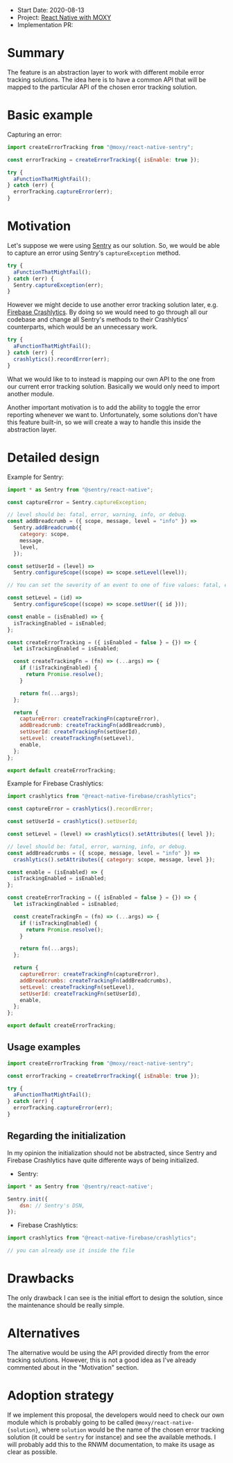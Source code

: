 - Start Date: 2020-08-13
- Project: [React Native with MOXY](https://github.com/moxystudio/react-native-with-moxy)
- Implementation PR:

# Summary

The feature is an abstraction layer to work with different mobile error tracking solutions. The idea here is to have a common API that will be mapped to the particular API of the chosen error tracking solution.

# Basic example

Capturing an error:

```js
import createErrorTracking from "@moxy/react-native-sentry";

const errorTracking = createErrorTracking({ isEnable: true });

try {
  aFunctionThatMightFail();
} catch (err) {
  errorTracking.captureError(err);
}
```

# Motivation

Let's suppose we were using [Sentry](https://sentry.io) as our solution. So, we would be able to capture an error using Sentry's `captureException` method.

```js
try {
  aFunctionThatMightFail();
} catch (err) {
  Sentry.captureException(err);
}
```

However we might decide to use another error tracking solution later, e.g. [Firebase Crashlytics](https://firebase.google.com/products/crashlytics). By doing so we would need to go through all our codebase and change all Sentry's methods to their Crashlytics' counterparts, which would be an unnecessary work.

```js
try {
  aFunctionThatMightFail();
} catch (err) {
  crashlytics().recordError(err);
}
```

What we would like to to instead is mapping our own API to the one from our current error tracking solution. Basically we would only need to import another module.

Another important motivation is to add the ability to toggle the error reporting whenever we want to. Unfortunately, some solutions don't have this feature built-in, so we will create a way to handle this inside the abstraction layer.

# Detailed design

Example for Sentry:

```js
import * as Sentry from "@sentry/react-native";

const captureError = Sentry.captureException;

// level should be: fatal, error, warning, info, or debug.
const addBreadcrumb = ({ scope, message, level = "info" }) =>
  Sentry.addBreadcrumb({
    category: scope,
    message,
    level,
  });

const setUserId = (level) =>
  Sentry.configureScope((scope) => scope.setLevel(level));

// You can set the severity of an event to one of five values: fatal, error, warning, info, and debug. error is the default, fatal is the most severe, and debug is the least severe.

const setLevel = (id) =>
  Sentry.configureScope((scope) => scope.setUser({ id }));

const enable = (isEnabled) => {
  isTrackingEnabled = isEnabled;
};

const createErrorTracking = ({ isEnabled = false } = {}) => {
  let isTrackingEnabled = isEnabled;

  const createTrackingFn = (fn) => (...args) => {
    if (!isTrackingEnabled) {
      return Promise.resolve();
    }

    return fn(...args);
  };

  return {
    captureError: createTrackingFn(captureError),
    addBreadcrumb: createTrackingFn(addBreadcrumb),
    setUserId: createTrackingFn(setUserId),
    setLevel: createTrackingFn(setLevel),
    enable,
  };
};

export default createErrorTracking;
```

Example for Firebase Crashlytics:

```js
import crashlytics from "@react-native-firebase/crashlytics";

const captureError = crashlytics().recordError;

const setUserId = crashlytics().setUserId;

const setLevel = (level) => crashlytics().setAttributes({ level });

// level should be: fatal, error, warning, info, or debug.
const addBreadcrumbs = ({ scope, message, level = "info" }) =>
  crashlytics().setAttributes({ category: scope, message, level });

const enable = (isEnabled) => {
  isTrackingEnabled = isEnabled;
};

const createErrorTracking = ({ isEnabled = false } = {}) => {
  let isTrackingEnabled = isEnabled;

  const createTrackingFn = (fn) => (...args) => {
    if (!isTrackingEnabled) {
      return Promise.resolve();
    }

    return fn(...args);
  };

  return {
    captureError: createTrackingFn(captureError),
    addBreadcrumbs: createTrackingFn(addBreadcrumbs),
    setLevel: createTrackingFn(setLevel),
    setUserId: createTrackingFn(setUserId),
    enable,
  };
};

export default createErrorTracking;
```

## Usage examples

```js
import createErrorTracking from "@moxy/react-native-sentry";

const errorTracking = createErrorTracking({ isEnable: true });

try {
  aFunctionThatMightFail();
} catch (err) {
  errorTracking.captureError(err);
}
```

## Regarding the initialization

In my opinion the initialization should not be abstracted, since Sentry and Firebase Crashlytics have quite differente ways of being initialized.

- Sentry:

```js
import * as Sentry from '@sentry/react-native';

Sentry.init({
    dsn: // Sentry's DSN,
});
```

- Firebase Crashlytics:

```js
import crashlytics from "@react-native-firebase/crashlytics";

// you can already use it inside the file
```

# Drawbacks

The only drawback I can see is the initial effort to design the solution, since the maintenance should be really simple.

# Alternatives

The alternative would be using the API provided directly from the error tracking solutions. However, this is not a good idea as I've already commented about in the "Motivation" section.

# Adoption strategy

If we implement this proposal, the developers would need to check our own module which is probably going to be called `@moxy/react-native-{solution}`, where `solution` would be the name of the chosen error tracking solution (it could be `sentry` for instance) and see the available methods. I will probably add this to the RNWM documentation, to make its usage as clear as possible.
